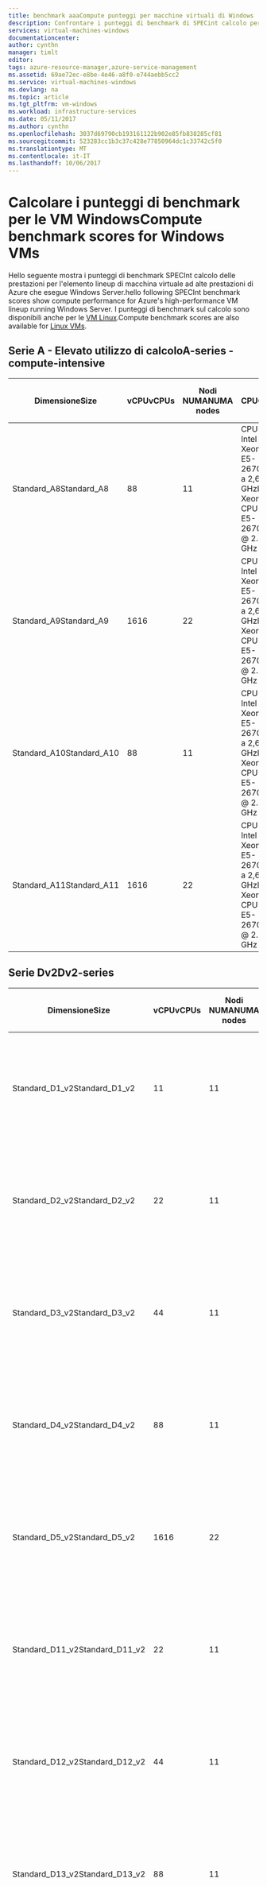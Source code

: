 ```yaml
---
title: benchmark aaaCompute punteggi per macchine virtuali di Windows | Documenti Microsoft
description: Confrontare i punteggi di benchmark di SPECint calcolo per le VM di Azure che eseguono Windows Server
services: virtual-machines-windows
documentationcenter: 
author: cynthn
manager: timlt
editor: 
tags: azure-resource-manager,azure-service-management
ms.assetid: 69ae72ec-e8be-4e46-a8f0-e744aebb5cc2
ms.service: virtual-machines-windows
ms.devlang: na
ms.topic: article
ms.tgt_pltfrm: vm-windows
ms.workload: infrastructure-services
ms.date: 05/11/2017
ms.author: cynthn
ms.openlocfilehash: 3037d69790cb193161122b902e85fb838285cf81
ms.sourcegitcommit: 523283cc1b3c37c428e77850964dc1c33742c5f0
ms.translationtype: MT
ms.contentlocale: it-IT
ms.lasthandoff: 10/06/2017
---
```

# <a name="compute-benchmark-scores-for-windows-vms"></a><span data-ttu-id="31fd4-103">Calcolare i punteggi di benchmark per le VM Windows</span><span class="sxs-lookup"><span data-stu-id="31fd4-103">Compute benchmark scores for Windows VMs</span></span>
<span data-ttu-id="31fd4-104">Hello seguente mostra i punteggi di benchmark SPECInt calcolo delle prestazioni per l'elemento lineup di macchina virtuale ad alte prestazioni di Azure che esegue Windows Server.</span><span class="sxs-lookup"><span data-stu-id="31fd4-104">hello following SPECInt benchmark scores show compute performance for Azure's high-performance VM lineup running Windows Server.</span></span> <span data-ttu-id="31fd4-105">I punteggi di benchmark sul calcolo sono disponibili anche per le [VM Linux](../linux/compute-benchmark-scores.md?toc=%2fazure%2fvirtual-machines%2flinux%2ftoc.json).</span><span class="sxs-lookup"><span data-stu-id="31fd4-105">Compute benchmark scores are also available for [Linux VMs](../linux/compute-benchmark-scores.md?toc=%2fazure%2fvirtual-machines%2flinux%2ftoc.json).</span></span>

## <a name="a-series---compute-intensive"></a><span data-ttu-id="31fd4-106">Serie A - Elevato utilizzo di calcolo</span><span class="sxs-lookup"><span data-stu-id="31fd4-106">A-series - compute-intensive</span></span>
| <span data-ttu-id="31fd4-107">Dimensione</span><span class="sxs-lookup"><span data-stu-id="31fd4-107">Size</span></span> | <span data-ttu-id="31fd4-108">vCPU</span><span class="sxs-lookup"><span data-stu-id="31fd4-108">vCPUs</span></span> | <span data-ttu-id="31fd4-109">Nodi NUMA</span><span class="sxs-lookup"><span data-stu-id="31fd4-109">NUMA nodes</span></span> | <span data-ttu-id="31fd4-110">CPU</span><span class="sxs-lookup"><span data-stu-id="31fd4-110">CPU</span></span> | <span data-ttu-id="31fd4-111">Esecuzioni</span><span class="sxs-lookup"><span data-stu-id="31fd4-111">Runs</span></span> | <span data-ttu-id="31fd4-112">Velocità di base media</span><span class="sxs-lookup"><span data-stu-id="31fd4-112">Avg base rate</span></span> | <span data-ttu-id="31fd4-113">Deviazione standard</span><span class="sxs-lookup"><span data-stu-id="31fd4-113">StdDev</span></span> |
| --- | --- | --- | --- | --- | --- | --- |
| <span data-ttu-id="31fd4-114">Standard_A8</span><span class="sxs-lookup"><span data-stu-id="31fd4-114">Standard_A8</span></span> |<span data-ttu-id="31fd4-115">8</span><span class="sxs-lookup"><span data-stu-id="31fd4-115">8</span></span> |<span data-ttu-id="31fd4-116">1</span><span class="sxs-lookup"><span data-stu-id="31fd4-116">1</span></span> |<span data-ttu-id="31fd4-117">CPU Intel Xeon E5-2670 0 a 2,6 GHz</span><span class="sxs-lookup"><span data-stu-id="31fd4-117">Intel Xeon CPU E5-2670 0 @ 2.6 GHz</span></span> |<span data-ttu-id="31fd4-118">10</span><span class="sxs-lookup"><span data-stu-id="31fd4-118">10</span></span> |<span data-ttu-id="31fd4-119">236,1</span><span class="sxs-lookup"><span data-stu-id="31fd4-119">236.1</span></span> |<span data-ttu-id="31fd4-120">1.1</span><span class="sxs-lookup"><span data-stu-id="31fd4-120">1.1</span></span> |
| <span data-ttu-id="31fd4-121">Standard_A9</span><span class="sxs-lookup"><span data-stu-id="31fd4-121">Standard_A9</span></span> |<span data-ttu-id="31fd4-122">16</span><span class="sxs-lookup"><span data-stu-id="31fd4-122">16</span></span> |<span data-ttu-id="31fd4-123">2</span><span class="sxs-lookup"><span data-stu-id="31fd4-123">2</span></span> |<span data-ttu-id="31fd4-124">CPU Intel Xeon E5-2670 0 a 2,6 GHz</span><span class="sxs-lookup"><span data-stu-id="31fd4-124">Intel Xeon CPU E5-2670 0 @ 2.6 GHz</span></span> |<span data-ttu-id="31fd4-125">10</span><span class="sxs-lookup"><span data-stu-id="31fd4-125">10</span></span> |<span data-ttu-id="31fd4-126">450,3</span><span class="sxs-lookup"><span data-stu-id="31fd4-126">450.3</span></span> |<span data-ttu-id="31fd4-127">7.0</span><span class="sxs-lookup"><span data-stu-id="31fd4-127">7.0</span></span> |
| <span data-ttu-id="31fd4-128">Standard_A10</span><span class="sxs-lookup"><span data-stu-id="31fd4-128">Standard_A10</span></span> |<span data-ttu-id="31fd4-129">8</span><span class="sxs-lookup"><span data-stu-id="31fd4-129">8</span></span> |<span data-ttu-id="31fd4-130">1</span><span class="sxs-lookup"><span data-stu-id="31fd4-130">1</span></span> |<span data-ttu-id="31fd4-131">CPU Intel Xeon E5-2670 0 a 2,6 GHz</span><span class="sxs-lookup"><span data-stu-id="31fd4-131">Intel Xeon CPU E5-2670 0 @ 2.6 GHz</span></span> |<span data-ttu-id="31fd4-132">5</span><span class="sxs-lookup"><span data-stu-id="31fd4-132">5</span></span> |<span data-ttu-id="31fd4-133">235,6</span><span class="sxs-lookup"><span data-stu-id="31fd4-133">235.6</span></span> |<span data-ttu-id="31fd4-134">0.9</span><span class="sxs-lookup"><span data-stu-id="31fd4-134">0.9</span></span> |
| <span data-ttu-id="31fd4-135">Standard_A11</span><span class="sxs-lookup"><span data-stu-id="31fd4-135">Standard_A11</span></span> |<span data-ttu-id="31fd4-136">16</span><span class="sxs-lookup"><span data-stu-id="31fd4-136">16</span></span> |<span data-ttu-id="31fd4-137">2</span><span class="sxs-lookup"><span data-stu-id="31fd4-137">2</span></span> |<span data-ttu-id="31fd4-138">CPU Intel Xeon E5-2670 0 a 2,6 GHz</span><span class="sxs-lookup"><span data-stu-id="31fd4-138">Intel Xeon CPU E5-2670 0 @ 2.6 GHz</span></span> |<span data-ttu-id="31fd4-139">7</span><span class="sxs-lookup"><span data-stu-id="31fd4-139">7</span></span> |<span data-ttu-id="31fd4-140">454,7</span><span class="sxs-lookup"><span data-stu-id="31fd4-140">454.7</span></span> |<span data-ttu-id="31fd4-141">4.8</span><span class="sxs-lookup"><span data-stu-id="31fd4-141">4.8</span></span> |

## <a name="dv2-series"></a><span data-ttu-id="31fd4-142">Serie Dv2</span><span class="sxs-lookup"><span data-stu-id="31fd4-142">Dv2-series</span></span>
| <span data-ttu-id="31fd4-143">Dimensione</span><span class="sxs-lookup"><span data-stu-id="31fd4-143">Size</span></span> | <span data-ttu-id="31fd4-144">vCPU</span><span class="sxs-lookup"><span data-stu-id="31fd4-144">vCPUs</span></span> | <span data-ttu-id="31fd4-145">Nodi NUMA</span><span class="sxs-lookup"><span data-stu-id="31fd4-145">NUMA nodes</span></span> | <span data-ttu-id="31fd4-146">CPU</span><span class="sxs-lookup"><span data-stu-id="31fd4-146">CPU</span></span> | <span data-ttu-id="31fd4-147">Esecuzioni</span><span class="sxs-lookup"><span data-stu-id="31fd4-147">Runs</span></span> | <span data-ttu-id="31fd4-148">Velocità di base media</span><span class="sxs-lookup"><span data-stu-id="31fd4-148">Avg base rate</span></span> | <span data-ttu-id="31fd4-149">Deviazione standard</span><span class="sxs-lookup"><span data-stu-id="31fd4-149">StdDev</span></span> |
| --- | --- | --- | --- | --- | --- | --- |
| <span data-ttu-id="31fd4-150">Standard_D1_v2</span><span class="sxs-lookup"><span data-stu-id="31fd4-150">Standard_D1_v2</span></span> |<span data-ttu-id="31fd4-151">1</span><span class="sxs-lookup"><span data-stu-id="31fd4-151">1</span></span> |<span data-ttu-id="31fd4-152">1</span><span class="sxs-lookup"><span data-stu-id="31fd4-152">1</span></span> |<span data-ttu-id="31fd4-153">Intel Xeon E5-2673 v3 a 2,4 GHz</span><span class="sxs-lookup"><span data-stu-id="31fd4-153">Intel Xeon E5-2673 v3 @ 2.4 GHz</span></span> |<span data-ttu-id="31fd4-154">83</span><span class="sxs-lookup"><span data-stu-id="31fd4-154">83</span></span> |<span data-ttu-id="31fd4-155">36,6</span><span class="sxs-lookup"><span data-stu-id="31fd4-155">36.6</span></span> |<span data-ttu-id="31fd4-156">2.6</span><span class="sxs-lookup"><span data-stu-id="31fd4-156">2.6</span></span> |
| <span data-ttu-id="31fd4-157">Standard_D2_v2</span><span class="sxs-lookup"><span data-stu-id="31fd4-157">Standard_D2_v2</span></span> |<span data-ttu-id="31fd4-158">2</span><span class="sxs-lookup"><span data-stu-id="31fd4-158">2</span></span> |<span data-ttu-id="31fd4-159">1</span><span class="sxs-lookup"><span data-stu-id="31fd4-159">1</span></span> |<span data-ttu-id="31fd4-160">Intel Xeon E5-2673 v3 a 2,4 GHz</span><span class="sxs-lookup"><span data-stu-id="31fd4-160">Intel Xeon E5-2673 v3 @ 2.4 GHz</span></span> |<span data-ttu-id="31fd4-161">27</span><span class="sxs-lookup"><span data-stu-id="31fd4-161">27</span></span> |<span data-ttu-id="31fd4-162">70</span><span class="sxs-lookup"><span data-stu-id="31fd4-162">70.0</span></span> |<span data-ttu-id="31fd4-163">3,7</span><span class="sxs-lookup"><span data-stu-id="31fd4-163">3.7</span></span> |
| <span data-ttu-id="31fd4-164">Standard_D3_v2</span><span class="sxs-lookup"><span data-stu-id="31fd4-164">Standard_D3_v2</span></span> |<span data-ttu-id="31fd4-165">4</span><span class="sxs-lookup"><span data-stu-id="31fd4-165">4</span></span> |<span data-ttu-id="31fd4-166">1</span><span class="sxs-lookup"><span data-stu-id="31fd4-166">1</span></span> |<span data-ttu-id="31fd4-167">Intel Xeon E5-2673 v3 a 2,4 GHz</span><span class="sxs-lookup"><span data-stu-id="31fd4-167">Intel Xeon E5-2673 v3 @ 2.4 GHz</span></span> |<span data-ttu-id="31fd4-168">19</span><span class="sxs-lookup"><span data-stu-id="31fd4-168">19</span></span> |<span data-ttu-id="31fd4-169">130,5</span><span class="sxs-lookup"><span data-stu-id="31fd4-169">130.5</span></span> |<span data-ttu-id="31fd4-170">4.4</span><span class="sxs-lookup"><span data-stu-id="31fd4-170">4.4</span></span> |
| <span data-ttu-id="31fd4-171">Standard_D4_v2</span><span class="sxs-lookup"><span data-stu-id="31fd4-171">Standard_D4_v2</span></span> |<span data-ttu-id="31fd4-172">8</span><span class="sxs-lookup"><span data-stu-id="31fd4-172">8</span></span> |<span data-ttu-id="31fd4-173">1</span><span class="sxs-lookup"><span data-stu-id="31fd4-173">1</span></span> |<span data-ttu-id="31fd4-174">Intel Xeon E5-2673 v3 a 2,4 GHz</span><span class="sxs-lookup"><span data-stu-id="31fd4-174">Intel Xeon E5-2673 v3 @ 2.4 GHz</span></span> |<span data-ttu-id="31fd4-175">19</span><span class="sxs-lookup"><span data-stu-id="31fd4-175">19</span></span> |<span data-ttu-id="31fd4-176">238,1</span><span class="sxs-lookup"><span data-stu-id="31fd4-176">238.1</span></span> |<span data-ttu-id="31fd4-177">5,2</span><span class="sxs-lookup"><span data-stu-id="31fd4-177">5.2</span></span> |
| <span data-ttu-id="31fd4-178">Standard_D5_v2</span><span class="sxs-lookup"><span data-stu-id="31fd4-178">Standard_D5_v2</span></span> |<span data-ttu-id="31fd4-179">16</span><span class="sxs-lookup"><span data-stu-id="31fd4-179">16</span></span> |<span data-ttu-id="31fd4-180">2</span><span class="sxs-lookup"><span data-stu-id="31fd4-180">2</span></span> |<span data-ttu-id="31fd4-181">Intel Xeon E5-2673 v3 a 2,4 GHz</span><span class="sxs-lookup"><span data-stu-id="31fd4-181">Intel Xeon E5-2673 v3 @ 2.4 GHz</span></span> |<span data-ttu-id="31fd4-182">14</span><span class="sxs-lookup"><span data-stu-id="31fd4-182">14</span></span> |<span data-ttu-id="31fd4-183">460,9</span><span class="sxs-lookup"><span data-stu-id="31fd4-183">460.9</span></span> |<span data-ttu-id="31fd4-184">15,4</span><span class="sxs-lookup"><span data-stu-id="31fd4-184">15.4</span></span> |
| <span data-ttu-id="31fd4-185">Standard_D11_v2</span><span class="sxs-lookup"><span data-stu-id="31fd4-185">Standard_D11_v2</span></span> |<span data-ttu-id="31fd4-186">2</span><span class="sxs-lookup"><span data-stu-id="31fd4-186">2</span></span> |<span data-ttu-id="31fd4-187">1</span><span class="sxs-lookup"><span data-stu-id="31fd4-187">1</span></span> |<span data-ttu-id="31fd4-188">Intel Xeon E5-2673 v3 a 2,4 GHz</span><span class="sxs-lookup"><span data-stu-id="31fd4-188">Intel Xeon E5-2673 v3 @ 2.4 GHz</span></span> |<span data-ttu-id="31fd4-189">19</span><span class="sxs-lookup"><span data-stu-id="31fd4-189">19</span></span> |<span data-ttu-id="31fd4-190">70,1</span><span class="sxs-lookup"><span data-stu-id="31fd4-190">70.1</span></span> |<span data-ttu-id="31fd4-191">3,7</span><span class="sxs-lookup"><span data-stu-id="31fd4-191">3.7</span></span> |
| <span data-ttu-id="31fd4-192">Standard_D12_v2</span><span class="sxs-lookup"><span data-stu-id="31fd4-192">Standard_D12_v2</span></span> |<span data-ttu-id="31fd4-193">4</span><span class="sxs-lookup"><span data-stu-id="31fd4-193">4</span></span> |<span data-ttu-id="31fd4-194">1</span><span class="sxs-lookup"><span data-stu-id="31fd4-194">1</span></span> |<span data-ttu-id="31fd4-195">Intel Xeon E5-2673 v3 a 2,4 GHz</span><span class="sxs-lookup"><span data-stu-id="31fd4-195">Intel Xeon E5-2673 v3 @ 2.4 GHz</span></span> |<span data-ttu-id="31fd4-196">2</span><span class="sxs-lookup"><span data-stu-id="31fd4-196">2</span></span> |<span data-ttu-id="31fd4-197">132</span><span class="sxs-lookup"><span data-stu-id="31fd4-197">132.0</span></span> |<span data-ttu-id="31fd4-198">1.4</span><span class="sxs-lookup"><span data-stu-id="31fd4-198">1.4</span></span> |
| <span data-ttu-id="31fd4-199">Standard_D13_v2</span><span class="sxs-lookup"><span data-stu-id="31fd4-199">Standard_D13_v2</span></span> |<span data-ttu-id="31fd4-200">8</span><span class="sxs-lookup"><span data-stu-id="31fd4-200">8</span></span> |<span data-ttu-id="31fd4-201">1</span><span class="sxs-lookup"><span data-stu-id="31fd4-201">1</span></span> |<span data-ttu-id="31fd4-202">Intel Xeon E5-2673 v3 a 2,4 GHz</span><span class="sxs-lookup"><span data-stu-id="31fd4-202">Intel Xeon E5-2673 v3 @ 2.4 GHz</span></span> |<span data-ttu-id="31fd4-203">17</span><span class="sxs-lookup"><span data-stu-id="31fd4-203">17</span></span> |<span data-ttu-id="31fd4-204">235,8</span><span class="sxs-lookup"><span data-stu-id="31fd4-204">235.8</span></span> |<span data-ttu-id="31fd4-205">3.8</span><span class="sxs-lookup"><span data-stu-id="31fd4-205">3.8</span></span> |
| <span data-ttu-id="31fd4-206">Standard_D14_v2</span><span class="sxs-lookup"><span data-stu-id="31fd4-206">Standard_D14_v2</span></span> |<span data-ttu-id="31fd4-207">16</span><span class="sxs-lookup"><span data-stu-id="31fd4-207">16</span></span> |<span data-ttu-id="31fd4-208">2</span><span class="sxs-lookup"><span data-stu-id="31fd4-208">2</span></span> |<span data-ttu-id="31fd4-209">Intel Xeon E5-2673 v3 a 2,4 GHz</span><span class="sxs-lookup"><span data-stu-id="31fd4-209">Intel Xeon E5-2673 v3 @ 2.4 GHz</span></span> |<span data-ttu-id="31fd4-210">15</span><span class="sxs-lookup"><span data-stu-id="31fd4-210">15</span></span> |<span data-ttu-id="31fd4-211">460,8</span><span class="sxs-lookup"><span data-stu-id="31fd4-211">460.8</span></span> |<span data-ttu-id="31fd4-212">6,5</span><span class="sxs-lookup"><span data-stu-id="31fd4-212">6.5</span></span> |

## <a name="g-series-gs-series"></a><span data-ttu-id="31fd4-213">Serie G, GS serie</span><span class="sxs-lookup"><span data-stu-id="31fd4-213">G-series, GS-series</span></span>
| <span data-ttu-id="31fd4-214">Dimensione</span><span class="sxs-lookup"><span data-stu-id="31fd4-214">Size</span></span> | <span data-ttu-id="31fd4-215">vCPU</span><span class="sxs-lookup"><span data-stu-id="31fd4-215">vCPUs</span></span> | <span data-ttu-id="31fd4-216">Nodi NUMA</span><span class="sxs-lookup"><span data-stu-id="31fd4-216">NUMA nodes</span></span> | <span data-ttu-id="31fd4-217">CPU</span><span class="sxs-lookup"><span data-stu-id="31fd4-217">CPU</span></span> | <span data-ttu-id="31fd4-218">Esecuzioni</span><span class="sxs-lookup"><span data-stu-id="31fd4-218">Runs</span></span> | <span data-ttu-id="31fd4-219">Velocità di base media</span><span class="sxs-lookup"><span data-stu-id="31fd4-219">Avg base rate</span></span> | <span data-ttu-id="31fd4-220">Deviazione standard</span><span class="sxs-lookup"><span data-stu-id="31fd4-220">StdDev</span></span> |
| --- | --- | --- | --- | --- | --- | --- |
| <span data-ttu-id="31fd4-221">Standard_G1, Standard_GS1</span><span class="sxs-lookup"><span data-stu-id="31fd4-221">Standard_G1, Standard_GS1</span></span> |<span data-ttu-id="31fd4-222">2</span><span class="sxs-lookup"><span data-stu-id="31fd4-222">2</span></span> |<span data-ttu-id="31fd4-223">1</span><span class="sxs-lookup"><span data-stu-id="31fd4-223">1</span></span> |<span data-ttu-id="31fd4-224">Intel Xeon E5-2698B v3 a 2 GHz</span><span class="sxs-lookup"><span data-stu-id="31fd4-224">Intel Xeon E5-2698B v3 @ 2 GHz</span></span> |<span data-ttu-id="31fd4-225">31</span><span class="sxs-lookup"><span data-stu-id="31fd4-225">31</span></span> |<span data-ttu-id="31fd4-226">71,8</span><span class="sxs-lookup"><span data-stu-id="31fd4-226">71.8</span></span> |<span data-ttu-id="31fd4-227">6,5</span><span class="sxs-lookup"><span data-stu-id="31fd4-227">6.5</span></span> |
| <span data-ttu-id="31fd4-228">Standard_G2, Standard_GS2</span><span class="sxs-lookup"><span data-stu-id="31fd4-228">Standard_G2, Standard_GS2</span></span> |<span data-ttu-id="31fd4-229">4</span><span class="sxs-lookup"><span data-stu-id="31fd4-229">4</span></span> |<span data-ttu-id="31fd4-230">1</span><span class="sxs-lookup"><span data-stu-id="31fd4-230">1</span></span> |<span data-ttu-id="31fd4-231">Intel Xeon E5-2698B v3 a 2 GHz</span><span class="sxs-lookup"><span data-stu-id="31fd4-231">Intel Xeon E5-2698B v3 @ 2 GHz</span></span> |<span data-ttu-id="31fd4-232">5</span><span class="sxs-lookup"><span data-stu-id="31fd4-232">5</span></span> |<span data-ttu-id="31fd4-233">133,4</span><span class="sxs-lookup"><span data-stu-id="31fd4-233">133.4</span></span> |<span data-ttu-id="31fd4-234">13</span><span class="sxs-lookup"><span data-stu-id="31fd4-234">13.0</span></span> |
| <span data-ttu-id="31fd4-235">Standard_G3, Standard_GS3</span><span class="sxs-lookup"><span data-stu-id="31fd4-235">Standard_G3, Standard_GS3</span></span> |<span data-ttu-id="31fd4-236">8</span><span class="sxs-lookup"><span data-stu-id="31fd4-236">8</span></span> |<span data-ttu-id="31fd4-237">1</span><span class="sxs-lookup"><span data-stu-id="31fd4-237">1</span></span> |<span data-ttu-id="31fd4-238">Intel Xeon E5-2698B v3 a 2 GHz</span><span class="sxs-lookup"><span data-stu-id="31fd4-238">Intel Xeon E5-2698B v3 @ 2 GHz</span></span> |<span data-ttu-id="31fd4-239">6</span><span class="sxs-lookup"><span data-stu-id="31fd4-239">6</span></span> |<span data-ttu-id="31fd4-240">242,3</span><span class="sxs-lookup"><span data-stu-id="31fd4-240">242.3</span></span> |<span data-ttu-id="31fd4-241">6.0</span><span class="sxs-lookup"><span data-stu-id="31fd4-241">6.0</span></span> |
| <span data-ttu-id="31fd4-242">Standard_G4, Standard_GS4</span><span class="sxs-lookup"><span data-stu-id="31fd4-242">Standard_G4, Standard_GS4</span></span> |<span data-ttu-id="31fd4-243">16</span><span class="sxs-lookup"><span data-stu-id="31fd4-243">16</span></span> |<span data-ttu-id="31fd4-244">1</span><span class="sxs-lookup"><span data-stu-id="31fd4-244">1</span></span> |<span data-ttu-id="31fd4-245">Intel Xeon E5-2698B v3 a 2 GHz</span><span class="sxs-lookup"><span data-stu-id="31fd4-245">Intel Xeon E5-2698B v3 @ 2 GHz</span></span> |<span data-ttu-id="31fd4-246">15</span><span class="sxs-lookup"><span data-stu-id="31fd4-246">15</span></span> |<span data-ttu-id="31fd4-247">398,9</span><span class="sxs-lookup"><span data-stu-id="31fd4-247">398.9</span></span> |<span data-ttu-id="31fd4-248">6.0</span><span class="sxs-lookup"><span data-stu-id="31fd4-248">6.0</span></span> |
| <span data-ttu-id="31fd4-249">Standard_G5, Standard_GS5</span><span class="sxs-lookup"><span data-stu-id="31fd4-249">Standard_G5, Standard_GS5</span></span> |<span data-ttu-id="31fd4-250">32</span><span class="sxs-lookup"><span data-stu-id="31fd4-250">32</span></span> |<span data-ttu-id="31fd4-251">2</span><span class="sxs-lookup"><span data-stu-id="31fd4-251">2</span></span> |<span data-ttu-id="31fd4-252">Intel Xeon E5-2698B v3 a 2 GHz</span><span class="sxs-lookup"><span data-stu-id="31fd4-252">Intel Xeon E5-2698B v3 @ 2 GHz</span></span> |<span data-ttu-id="31fd4-253">22</span><span class="sxs-lookup"><span data-stu-id="31fd4-253">22</span></span> |<span data-ttu-id="31fd4-254">762,8</span><span class="sxs-lookup"><span data-stu-id="31fd4-254">762.8</span></span> |<span data-ttu-id="31fd4-255">3,7</span><span class="sxs-lookup"><span data-stu-id="31fd4-255">3.7</span></span> |

## <a name="h-series"></a><span data-ttu-id="31fd4-256">Serie H</span><span class="sxs-lookup"><span data-stu-id="31fd4-256">H-series</span></span>
| <span data-ttu-id="31fd4-257">Dimensione</span><span class="sxs-lookup"><span data-stu-id="31fd4-257">Size</span></span> | <span data-ttu-id="31fd4-258">vCPU</span><span class="sxs-lookup"><span data-stu-id="31fd4-258">vCPUs</span></span> | <span data-ttu-id="31fd4-259">Nodi NUMA</span><span class="sxs-lookup"><span data-stu-id="31fd4-259">NUMA nodes</span></span> | <span data-ttu-id="31fd4-260">CPU</span><span class="sxs-lookup"><span data-stu-id="31fd4-260">CPU</span></span> | <span data-ttu-id="31fd4-261">Esecuzioni</span><span class="sxs-lookup"><span data-stu-id="31fd4-261">Runs</span></span> | <span data-ttu-id="31fd4-262">Velocità di base media</span><span class="sxs-lookup"><span data-stu-id="31fd4-262">Avg base rate</span></span>  | <span data-ttu-id="31fd4-263">Deviazione standard</span><span class="sxs-lookup"><span data-stu-id="31fd4-263">StdDev</span></span> |
| --- | --- | --- | --- | --- | --- | --- |
| <span data-ttu-id="31fd4-264">Standard_H8</span><span class="sxs-lookup"><span data-stu-id="31fd4-264">Standard_H8</span></span> |<span data-ttu-id="31fd4-265">8</span><span class="sxs-lookup"><span data-stu-id="31fd4-265">8</span></span> |<span data-ttu-id="31fd4-266">1</span><span class="sxs-lookup"><span data-stu-id="31fd4-266">1</span></span> |<span data-ttu-id="31fd4-267">Intel Xeon E5-2667 v3 a 3,2 GHz</span><span class="sxs-lookup"><span data-stu-id="31fd4-267">Intel Xeon E5-2667 v3 @ 3.2 GHz</span></span> |<span data-ttu-id="31fd4-268">5</span><span class="sxs-lookup"><span data-stu-id="31fd4-268">5</span></span> |<span data-ttu-id="31fd4-269">297.4</span><span class="sxs-lookup"><span data-stu-id="31fd4-269">297.4</span></span> |<span data-ttu-id="31fd4-270">0.9</span><span class="sxs-lookup"><span data-stu-id="31fd4-270">0.9</span></span> |
| <span data-ttu-id="31fd4-271">Standard_H16</span><span class="sxs-lookup"><span data-stu-id="31fd4-271">Standard_H16</span></span> |<span data-ttu-id="31fd4-272">16</span><span class="sxs-lookup"><span data-stu-id="31fd4-272">16</span></span> |<span data-ttu-id="31fd4-273">2</span><span class="sxs-lookup"><span data-stu-id="31fd4-273">2</span></span> |<span data-ttu-id="31fd4-274">Intel Xeon E5-2667 v3 a 3,2 GHz</span><span class="sxs-lookup"><span data-stu-id="31fd4-274">Intel Xeon E5-2667 v3 @ 3.2 GHz</span></span> |<span data-ttu-id="31fd4-275">5</span><span class="sxs-lookup"><span data-stu-id="31fd4-275">5</span></span> |<span data-ttu-id="31fd4-276">575.8</span><span class="sxs-lookup"><span data-stu-id="31fd4-276">575.8</span></span> |<span data-ttu-id="31fd4-277">6.8</span><span class="sxs-lookup"><span data-stu-id="31fd4-277">6.8</span></span> |
| <span data-ttu-id="31fd4-278">Standard_H8m</span><span class="sxs-lookup"><span data-stu-id="31fd4-278">Standard_H8m</span></span> |<span data-ttu-id="31fd4-279">8</span><span class="sxs-lookup"><span data-stu-id="31fd4-279">8</span></span> |<span data-ttu-id="31fd4-280">1</span><span class="sxs-lookup"><span data-stu-id="31fd4-280">1</span></span> |<span data-ttu-id="31fd4-281">Intel Xeon E5-2667 v3 a 3,2 GHz</span><span class="sxs-lookup"><span data-stu-id="31fd4-281">Intel Xeon E5-2667 v3 @ 3.2 GHz</span></span> |<span data-ttu-id="31fd4-282">5</span><span class="sxs-lookup"><span data-stu-id="31fd4-282">5</span></span> |<span data-ttu-id="31fd4-283">297.0</span><span class="sxs-lookup"><span data-stu-id="31fd4-283">297.0</span></span> |<span data-ttu-id="31fd4-284">1.2</span><span class="sxs-lookup"><span data-stu-id="31fd4-284">1.2</span></span> |
| <span data-ttu-id="31fd4-285">Standard_H16m</span><span class="sxs-lookup"><span data-stu-id="31fd4-285">Standard_H16m</span></span> |<span data-ttu-id="31fd4-286">16</span><span class="sxs-lookup"><span data-stu-id="31fd4-286">16</span></span> |<span data-ttu-id="31fd4-287">2</span><span class="sxs-lookup"><span data-stu-id="31fd4-287">2</span></span> |<span data-ttu-id="31fd4-288">Intel Xeon E5-2667 v3 a 3,2 GHz</span><span class="sxs-lookup"><span data-stu-id="31fd4-288">Intel Xeon E5-2667 v3 @ 3.2 GHz</span></span> |<span data-ttu-id="31fd4-289">5</span><span class="sxs-lookup"><span data-stu-id="31fd4-289">5</span></span> |<span data-ttu-id="31fd4-290">572.2</span><span class="sxs-lookup"><span data-stu-id="31fd4-290">572.2</span></span> |<span data-ttu-id="31fd4-291">3.9</span><span class="sxs-lookup"><span data-stu-id="31fd4-291">3.9</span></span> |
| <span data-ttu-id="31fd4-292">Standard_H16r</span><span class="sxs-lookup"><span data-stu-id="31fd4-292">Standard_H16r</span></span> |<span data-ttu-id="31fd4-293">16</span><span class="sxs-lookup"><span data-stu-id="31fd4-293">16</span></span> |<span data-ttu-id="31fd4-294">2</span><span class="sxs-lookup"><span data-stu-id="31fd4-294">2</span></span> |<span data-ttu-id="31fd4-295">Intel Xeon E5-2667 v3 a 3,2 GHz</span><span class="sxs-lookup"><span data-stu-id="31fd4-295">Intel Xeon E5-2667 v3 @ 3.2 GHz</span></span> |<span data-ttu-id="31fd4-296">5</span><span class="sxs-lookup"><span data-stu-id="31fd4-296">5</span></span> |<span data-ttu-id="31fd4-297">573.2</span><span class="sxs-lookup"><span data-stu-id="31fd4-297">573.2</span></span> |<span data-ttu-id="31fd4-298">2,9</span><span class="sxs-lookup"><span data-stu-id="31fd4-298">2.9</span></span> |
| <span data-ttu-id="31fd4-299">Standard_H16mr</span><span class="sxs-lookup"><span data-stu-id="31fd4-299">Standard_H16mr</span></span> |<span data-ttu-id="31fd4-300">16</span><span class="sxs-lookup"><span data-stu-id="31fd4-300">16</span></span> |<span data-ttu-id="31fd4-301">2</span><span class="sxs-lookup"><span data-stu-id="31fd4-301">2</span></span> |<span data-ttu-id="31fd4-302">Intel Xeon E5-2667 v3 a 3,2 GHz</span><span class="sxs-lookup"><span data-stu-id="31fd4-302">Intel Xeon E5-2667 v3 @ 3.2 GHz</span></span> |<span data-ttu-id="31fd4-303">7</span><span class="sxs-lookup"><span data-stu-id="31fd4-303">7</span></span> |<span data-ttu-id="31fd4-304">569.6</span><span class="sxs-lookup"><span data-stu-id="31fd4-304">569.6</span></span> |<span data-ttu-id="31fd4-305">2.8</span><span class="sxs-lookup"><span data-stu-id="31fd4-305">2.8</span></span> |

## <a name="about-specint"></a><span data-ttu-id="31fd4-306">Informazioni su SPECint</span><span class="sxs-lookup"><span data-stu-id="31fd4-306">About SPECint</span></span>
<span data-ttu-id="31fd4-307">I valori di Windows sono stati calcolati eseguendo [SPECint 2006](https://www.spec.org/cpu2006/results/rint2006.html) in Windows Server.</span><span class="sxs-lookup"><span data-stu-id="31fd4-307">Windows numbers were computed by running [SPECint 2006](https://www.spec.org/cpu2006/results/rint2006.html) on Windows Server.</span></span> <span data-ttu-id="31fd4-308">È stato eseguito SPECint opzione hello tariffa di base (SPECint_rate2006), con una copia per core.</span><span class="sxs-lookup"><span data-stu-id="31fd4-308">SPECint was run using hello base rate option (SPECint_rate2006), with one copy per core.</span></span> <span data-ttu-id="31fd4-309">SPECint è costituito da 12 test separati, ognuno eseguito tre volte, accettare il valore mediano di hello da ciascun test e la ponderazione li tooform un punteggio composito.</span><span class="sxs-lookup"><span data-stu-id="31fd4-309">SPECint consists of 12 separate tests, each run three times, taking hello median value from each test and weighting them tooform a composite score.</span></span> <span data-ttu-id="31fd4-310">Tali test sono stati quindi eseguiti in più macchine virtuali tooprovide hello Media dei voti illustrata.</span><span class="sxs-lookup"><span data-stu-id="31fd4-310">Those tests were then run across multiple VMs tooprovide hello average scores shown.</span></span>

## <a name="next-steps"></a><span data-ttu-id="31fd4-311">Passaggi successivi</span><span class="sxs-lookup"><span data-stu-id="31fd4-311">Next steps</span></span>
* <span data-ttu-id="31fd4-312">Per conoscere le capacità di archiviazione, i dettagli sul disco e per considerazioni aggiuntive sulla scelta delle dimensioni delle macchine virtuali, vedere [Dimensioni delle macchine virtuali in Azure](sizes.md?toc=%2fazure%2fvirtual-machines%2fwindows%2ftoc.json).</span><span class="sxs-lookup"><span data-stu-id="31fd4-312">For storage capacities, disk details, and additional considerations for choosing among VM sizes, see [Sizes for virtual machines](sizes.md?toc=%2fazure%2fvirtual-machines%2fwindows%2ftoc.json).</span></span>

